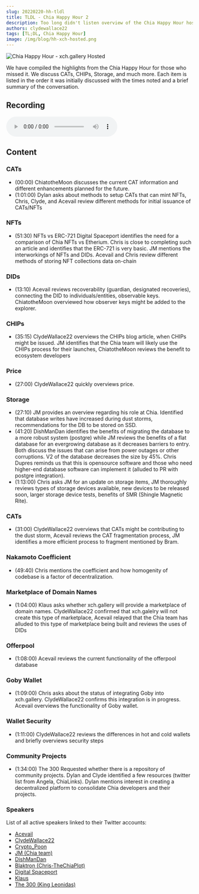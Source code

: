 ```yaml
---
slug: 20220220-hh-tldl
title: TLDL - Chia Happy Hour 2
description: Too long didn't listen overview of the Chia Happy Hour hosted by XCH.gallery.
authors: clydewallace22
tags: [TL;DL, Chia Happy Hour]
image: /img/blog/hh-xch-hosted.png
---
```

![Chia Happy Hour - xch.gallery Hosted](/img/blog/hh-xch-hosted.png)

We have compiled the highlights from the Chia Happy Hour for those who missed it. We discuss CATs, CHIPs, Storage, and much more. Each item is listed in the order it was initially discussed with the times noted and a brief summary of the conversation.

<!--truncate-->

## Recording
<audio controls>
  <source type="audio/mp3" src="https://f003.backblazeb2.com/file/mintgarden/20220220-chia-hh.mp3"/>
</audio>

## Content

### CATs
  - (00:00) ChiatotheMoon discusses the current CAT information and different enhancements planned for the future.
  - (1:01:00) Dylan asks about methods to setup CATs that can mint NFTs, Chris, Clyde, and Acevail review different methods for initial issuance of CATs/NFTs

### NFTs
  - (51:30) NFTs vs ERC-721 Digital Spaceport identifies the need for a comparison of Chia NFTs vs Etherium. Chris is close to completing such an article and identifies that the ERC-721 is very basic. JM mentions the interworkings of NFTs and DIDs. Acevail and Chris review different methods of storing NFT collections data on-chain

### DIDs
  - (13:10) Acevail reviews recoverability (guardian, designated recoveries), connecting the DID to individuals/entities, observable keys. ChiatotheMoon overviewed how observer keys might be added to the explorer.

### CHIPs
  - (35:15) ClydeWallace22 overviews the CHIPs blog article, when CHIPs might be issued. JM identifies that the Chia team will likely use the CHIPs process for their launches, ChiatotheMoon reviews the benefit to ecosystem developers

### Price
  - (27:00) ClydeWallace22 quickly overviews price.

### Storage
  - (27:10) JM provides an overview regarding his role at Chia. Identified that database writes have increased during dust storms, recommendations for the DB to be stored on SSD.
  - (41:20) DishManDan identifies the benefits of migrating the database to a more robust system (postgre) while JM reviews the benefits of a flat database for an evergrowing database as it decreases barriers to entry. Both discuss the issues that can arise from power outages or other corruptions. V2 of the database decreases the size by 45%. Chris Dupres reminds us that this is opensource software and those who need higher-end database software can implement it (alluded to PR with postgre integration).
  - (1:13:00) Chris asks JM for an update on storage items, JM thoroughly reviews types of storage devices available, new devices to be released soon, larger storage device tests, benefits of SMR (Shingle Magnetic Rite).

### CATs
  - (31:00) ClydeWallace22 overviews that CATs might be contributing to the dust storm, Acevail reviews the CAT fragmentation process, JM identifies a more efficient process to fragment mentioned by Bram.

### Nakamoto Coefficient
  - (49:40) Chris mentions the coefficient and how homogenity of codebase is a factor of decentralization.

### Marketplace of Domain Names
  - (1:04:00) Klaus asks whether xch.gallery will provide a marketplace of domain names. ClydeWallace22 confirmed that xch.galelry will not create this type of marketplace, Acevail relayed that the Chia team has alluded to this type of marketplace being built and reviews the uses of DIDs

### Offerpool
  - (1:08:00) Acevail reviews the current functionality of the offerpool database

### Goby Wallet
  - (1:09:00) Chris asks about the status of integrating Goby into xch.gallery. ClydeWallace22 confirms this integration is in progress. Acevail overviews the functionality of Goby wallet.

### Wallet Security
  - (1:11:00) ClydeWallace22 reviews the differences in hot and cold wallets and briefly overviews security steps

### Community Projects
  - (1:34:00) The 300 Requested whether there is a repository of community projects. Dylan and Clyde identified a few resources (twitter list from Angela, ChiaLinks). Dylan mentions interest in creating a decentralized platform to consolidate Chia developers and their projects.

### Speakers
List of all active speakers linked to their Twitter accounts:
  - [Acevail](https://twitter.com/acevail_)
  - [ClydeWallace22](https://twitter.com/ClydeWallace22)
  - [Crypto_Poon](https://twitter.com/Crypto_POON)
  - [JM (Chia team)](https://twitter.com/LebanonJon)
  - [DishManDan](https://twitter.com/DishManDan)
  - [Blaktron (Chris-TheChiaPlot)](https://twitter.com/blaktron)
  - [Digital Spaceport](https://twitter.com/gospaceport)
  - [Klaus](https://twitter.com/Klaus68195964)
  - [The 300 (King Leonidas)](https://twitter.com/The_300_SPTN)

